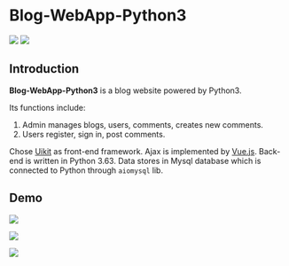 # Blog-WebApp-Python3

![](https://img.shields.io/badge/Python-3.6.3-blue.svg?style=flat-square) 
![](https://img.shields.io/badge/platform-windows%20|%20linux-lightgray.svg?style=flat-square)

## Introduction

**Blog-WebApp-Python3** is a blog website powered by Python3.

Its functions include:
1. Admin manages blogs, users, comments, creates new comments.
2. Users register, sign in, post comments.

Chose [Uikit](https://getuikit.com/) as front-end framework. Ajax is implemented by [Vue.js](https://vuejs.org/). Back-end is written in Python 3.63. Data stores in Mysql database which is connected to Python through `aiomysql` lib.

## Demo

![](https://i.imgur.com/D0bkNSr.png)

![](https://i.imgur.com/NxdA9yx.png)

![](https://i.imgur.com/Vm1KnH7.png)

